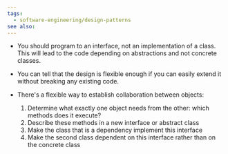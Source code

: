 ```yaml
---
tags:
  - software-engineering/design-patterns
see also:
---
```

- You should program to an interface, not an implementation of a class. This will lead to the code depending on abstractions and not concrete classes.
- You can tell that the design is flexible enough if you can easily extend it without breaking any existing code.

- There's a flexible way to establish collaboration between objects:
  1.  Determine what exactly one object needs from the other: which methods does it execute?
  2.  Describe these methods in a new interface or abstract class
  3.  Make the class that is a dependency implement this interface
  4.  Make the second class dependent on this interface rather than on the concrete class